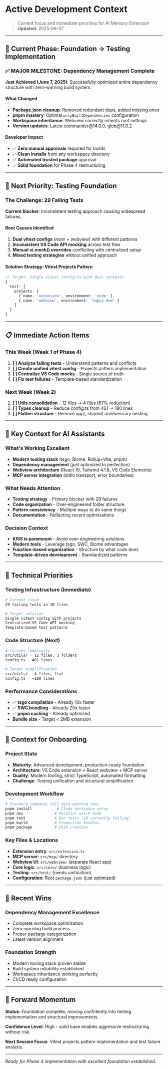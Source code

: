 # Active Development Context

> Current focus and immediate priorities for AI Memory Extension
> **Updated**: 2025-06-07

---

## 🎯 **Current Phase: Foundation → Testing Implementation**

### **✅ MAJOR MILESTONE: Dependency Management Complete**

**Just Achieved (June 7, 2025)**: Successfully optimized entire dependency structure with zero-warning build system.

#### **What Changed**

- **Package.json cleanup**: Removed redundant deps, added missing ones
- **pnpm mastery**: Optimal `onlyBuiltDependencies` configuration
- **Workspace inheritance**: Webview correctly inherits root settings
- **Version updates**: Latest commander@14.0.0, glob@11.0.2

#### **Developer Impact**

- ✅ **Zero manual approvals** required for builds
- ✅ **Clean installs** from any workspace directory
- ✅ **Automated trusted package** approval
- ✅ **Solid foundation** for Phase 4 restructuring

---

## 🔄 **Next Priority: Testing Foundation**

### **The Challenge: 29 Failing Tests**

**Current blocker**: Inconsistent testing approach causing widespread failures.

#### **Root Causes Identified**

1. **Dual vitest configs** (main + webview) with different patterns
2. **Inconsistent VS Code API mocking** across test files
3. **Manual vi.mock() overrides** conflicting with centralized setup
4. **Mixed testing strategies** without unified approach

#### **Solution Strategy: Vitest Projects Pattern**

```typescript
// Target: Single vitest.config.ts with dual contexts
{
  test: {
    projects: [
      { name: 'extension', environment: 'node' },
      { name: 'webview', environment: 'happy-dom' }
    ]
  }
}
```

---

## 📋 **Immediate Action Items**

### **This Week (Week 1 of Phase 4)**

1. **[ ] Analyze failing tests** - Understand patterns and conflicts
2. **[ ] Create unified vitest config** - Projects pattern implementation
3. **[ ] Centralize VS Code mocks** - Single source of truth
4. **[ ] Fix test failures** - Template-based standardization

### **Next Week (Week 2)**

1. **[ ] Utils consolidation** - 12 files → 4 files (67% reduction)
2. **[ ] Types cleanup** - Reduce config.ts from 461 → 180 lines
3. **[ ] Flatten structure** - Remove app/, shared/ unnecessary nesting

---

## 🧠 **Key Context for AI Assistants**

### **What's Working Excellent**

- **Modern tooling stack** (tsgo, Biome, Rollup+Vite, pnpm)
- **Dependency management** (just optimized to perfection)
- **Webview architecture** (React 19, Tailwind 4.1.8, VS Code Elements)
- **MCP server integration** (stdio transport, error boundaries)

### **What Needs Attention**

- **Testing strategy** - Primary blocker with 29 failures
- **Code organization** - Over-engineered folder structure
- **Pattern consistency** - Multiple ways to do same things
- **Documentation** - Reflecting recent optimizations

### **Decision Context**

- **KISS is paramount** - Avoid over-engineering solutions
- **Modern tools** - Leverage tsgo, SWC, Biome advantages
- **Function-based organization** - Structure by what code does
- **Template-driven development** - Standardized patterns

---

## 🔧 **Technical Priorities**

### **Testing Infrastructure (Immediate)**

```bash
# Current issue
29 failing tests in 10 files

# Target solution
Single vitest config with projects
Centralized VS Code API mocking
Template-based test patterns
```

### **Code Structure (Next)**

```bash
# Current complexity
src/utils/ - 12 files, 3 folders
config.ts - 461 lines

# Target simplification
src/utils/ - 4 files, flat
config.ts - ~180 lines
```

### **Performance Considerations**

- ✅ **tsgo compilation** - Already 10x faster
- ✅ **SWC bundling** - Already 20x faster
- ✅ **pnpm caching** - Already optimized
- **Bundle size** - Target < 2MB extension

---

## 📖 **Context for Onboarding**

### **Project State**

- **Maturity**: Advanced development, production-ready foundation
- **Architecture**: VS Code extension + React webview + MCP server
- **Quality**: Modern tooling, strict TypeScript, automated formatting
- **Challenge**: Testing unification and structural simplification

### **Development Workflow**

```bash
# Standard commands (all zero-warning now)
pnpm install           # Clean workspace setup
pnpm dev              # Parallel watch mode
pnpm test             # Run tests (29 currently failing)
pnpm build            # Production bundles
pnpm package          # VSIX creation
```

### **Key Files & Locations**

- **Extension entry**: `src/extension.ts`
- **MCP server**: `src/mcp/` directory
- **Webview UI**: `src/webview/` (separate React app)
- **Core logic**: `src/core/` (business logic)
- **Testing**: `src/test/` (needs unification)
- **Configuration**: Root `package.json` (just optimized)

---

## 🎉 **Recent Wins**

### **Dependency Management Excellence**

- Complete workspace optimization
- Zero-warning build process
- Proper package categorization
- Latest version alignment

### **Foundation Strength**

- Modern tooling stack proven stable
- Build system reliability established
- Workspace inheritance working perfectly
- CI/CD ready configuration

---

## 🚀 **Forward Momentum**

**Status**: Foundation complete, moving confidently into testing implementation and structural improvements.

**Confidence Level**: High - solid base enables aggressive restructuring without risk.

**Next Session Focus**: Vitest projects pattern implementation and test failure analysis.

---

*Ready for Phase 4 implementation with excellent foundation established.*
